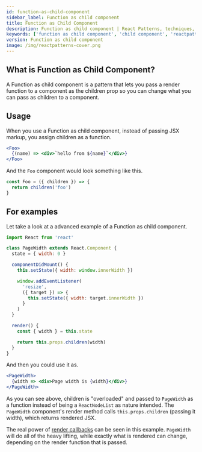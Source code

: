 ```yaml
---
id: function-as-child-component
sidebar_label: Function as child component
title: Function as Child Component
description: Function as child component | React Patterns, techniques, tips and tricks in development for React developers.
keywords: ['function as child component', 'child component', 'reactpatterns', 'react patterns', 'reactjspatterns', 'reactjs patterns', 'react', 'reactjs', 'react techniques', 'react tips and tricks']
version: Function as child component
image: /img/reactpatterns-cover.png
---
```


## What is Function as Child Component?

A Function as child component is a pattern that lets you pass a render function to a component as the children prop so you can change what you can pass as children to a component.

## Usage

When you use a Function as child component, instead of passing JSX markup, you assign children as a function.

```jsx
<Foo>
  {(name) => <div>`hello from ${name}`</div>}
</Foo>
```

And the `Foo` component would look something like this.

```jsx
const Foo = ({ children }) => {
  return children('foo')
}
```

## For examples

Let take a look at a advanced example of a Function as child component.

```jsx
import React from 'react'

class PageWidth extends React.Component {
  state = { width: 0 }

  componentDidMount() {
    this.setState({ width: window.innerWidth })

    window.addEventListener(
      'resize',
      ({ target }) => {
        this.setState({ width: target.innerWidth })
      }
    )
  }

  render() {
    const { width } = this.state

    return this.props.children(width)
  }
}
```

And then you could use it as.

```jsx
<PageWidth>
  {width => <div>Page width is {width}</div>}
</PageWidth>
```

As you can see above, children is "overloaded" and passed to `PageWidth` as a function instead of being a `ReactNodeList` as nature intended. The `PageWidth` component's render method calls `this.props.children` (passing it width), which returns rendered JSX.

The real power of [render callbacks](render-callback.md) can be seen in this example. `PageWidth` will do all of the heavy lifting, while exactly what is rendered can change, depending on the render function that is passed.
